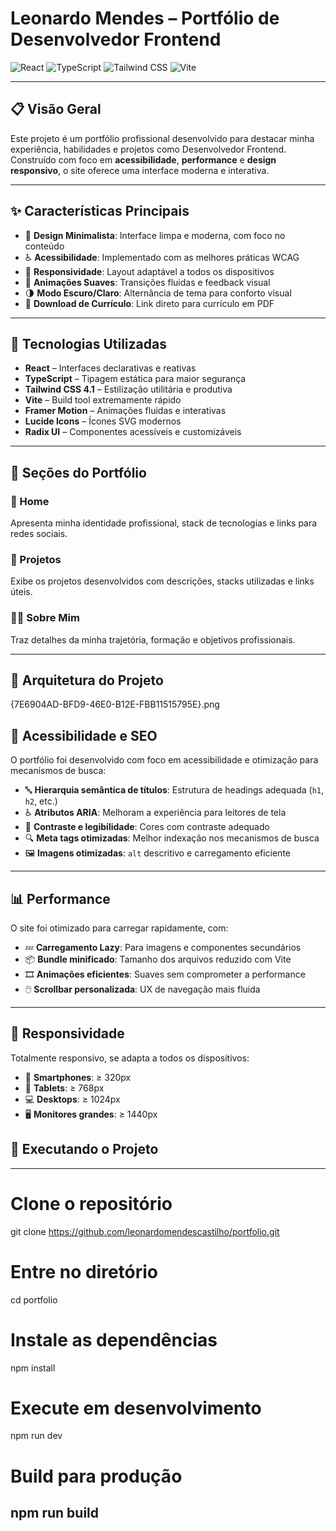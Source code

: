 # Leonardo Mendes – Portfólio de Desenvolvedor Frontend

![React](https://img.shields.io/badge/React-20232A?style=for-the-badge&logo=react&logoColor=61DAFB)
![TypeScript](https://img.shields.io/badge/TypeScript-3178C6?style=for-the-badge&logo=typescript&logoColor=white)
![Tailwind CSS](https://img.shields.io/badge/Tailwind_CSS-38B2AC?style=for-the-badge&logo=tailwind-css&logoColor=white)
![Vite](https://img.shields.io/badge/Vite-646CFF?style=for-the-badge&logo=vite&logoColor=white)

---

## 📋 Visão Geral

Este projeto é um portfólio profissional desenvolvido para destacar minha experiência, habilidades e projetos como Desenvolvedor Frontend. Construído com foco em **acessibilidade**, **performance** e **design responsivo**, o site oferece uma interface moderna e interativa.

---

## ✨ Características Principais

- 🎨 **Design Minimalista**: Interface limpa e moderna, com foco no conteúdo  
- ♿ **Acessibilidade**: Implementado com as melhores práticas WCAG  
- 📱 **Responsividade**: Layout adaptável a todos os dispositivos  
- 💫 **Animações Suaves**: Transições fluidas e feedback visual  
- 🌗 **Modo Escuro/Claro**: Alternância de tema para conforto visual  
- 📄 **Download de Currículo**: Link direto para currículo em PDF  

---

## 🧠 Tecnologias Utilizadas

- **React** – Interfaces declarativas e reativas  
- **TypeScript** – Tipagem estática para maior segurança  
- **Tailwind CSS 4.1** – Estilização utilitária e produtiva  
- **Vite** – Build tool extremamente rápido  
- **Framer Motion** – Animações fluidas e interativas  
- **Lucide Icons** – Ícones SVG modernos  
- **Radix UI** – Componentes acessíveis e customizáveis  

---

## 🌟 Seções do Portfólio

### 📱 Home  
Apresenta minha identidade profissional, stack de tecnologias e links para redes sociais.

### 💼 Projetos  
Exibe os projetos desenvolvidos com descrições, stacks utilizadas e links úteis.

### 👨‍💻 Sobre Mim  
Traz detalhes da minha trajetória, formação e objetivos profissionais.

---

## 🚀 Arquitetura do Projeto

{7E6904AD-BFD9-46E0-B12E-FBB11515795E}.png

## 🎯 Acessibilidade e SEO

O portfólio foi desenvolvido com foco em acessibilidade e otimização para mecanismos de busca:

- 🔤 **Hierarquia semântica de títulos**: Estrutura de headings adequada (`h1`, `h2`, etc.)
- ♿ **Atributos ARIA**: Melhoram a experiência para leitores de tela
- 🎨 **Contraste e legibilidade**: Cores com contraste adequado
- 🔍 **Meta tags otimizadas**: Melhor indexação nos mecanismos de busca
- 🖼️ **Imagens otimizadas**: `alt` descritivo e carregamento eficiente

---

## 📊 Performance

O site foi otimizado para carregar rapidamente, com:

- 💤 **Carregamento Lazy**: Para imagens e componentes secundários
- 📦 **Bundle minificado**: Tamanho dos arquivos reduzido com Vite
- 🎞️ **Animações eficientes**: Suaves sem comprometer a performance
- 🖱️ **Scrollbar personalizada**: UX de navegação mais fluida

---

## 📱 Responsividade

Totalmente responsivo, se adapta a todos os dispositivos:

- 📱 **Smartphones**: ≥ 320px  
- 📲 **Tablets**: ≥ 768px  
- 💻 **Desktops**: ≥ 1024px  
- 🖥️ **Monitores grandes**: ≥ 1440px

## 🧪 Executando o Projeto

------------------------------------------------------------------------------
# Clone o repositório
git clone https://github.com/leonardomendescastilho/portfolio.git

# Entre no diretório
cd portfolio

# Instale as dependências
npm install

# Execute em desenvolvimento
npm run dev

# Build para produção
npm run build
------------------------------------------------------------------------------
